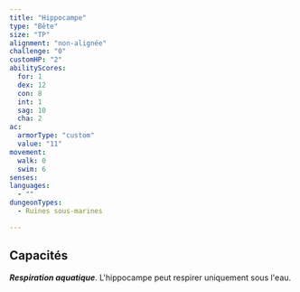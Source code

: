 ```yaml
---
title: "Hippocampe"
type: "Bête"
size: "TP"
alignment: "non-alignée"
challenge: "0"
customHP: "2"
abilityScores:
  for: 1
  dex: 12
  con: 8
  int: 1
  sag: 10
  cha: 2
ac:
  armorType: "custom"
  value: "11"
movement:
  walk: 0
  swim: 6
senses:
languages:
  - ""
dungeonTypes:
  - Ruines sous-marines

---
```

## Capacités
_**Respiration aquatique**_. L'hippocampe peut respirer uniquement sous l'eau.
